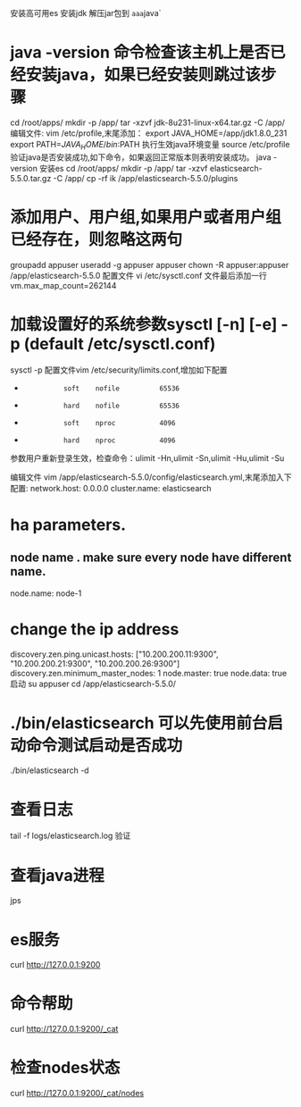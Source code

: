 安装高可用es
安装jdk
解压jar包到
`
aaa
`java`
# java -version  命令检查该主机上是否已经安装java，如果已经安装则跳过该步骤 
cd /root/apps/
mkdir -p /app/
tar -xzvf jdk-8u231-linux-x64.tar.gz  -C /app/
编辑文件: vim /etc/profile,末尾添加：
export JAVA_HOME=/app/jdk1.8.0_231
export PATH=$JAVA_HOME/bin:$PATH
执行生效java环境变量
source /etc/profile
验证java是否安装成功,如下命令，如果返回正常版本则表明安装成功。
java -version
安装es
cd /root/apps/
mkdir -p /app/
tar -xzvf elasticsearch-5.5.0.tar.gz  -C /app/
cp -rf ik /app/elasticsearch-5.5.0/plugins
# 添加用户、用户组,如果用户或者用户组已经存在，则忽略这两句  
groupadd appuser
useradd -g appuser appuser
chown -R appuser:appuser /app/elasticsearch-5.5.0
配置文件 vi /etc/sysctl.conf 文件最后添加一行
vm.max_map_count=262144
# 加载设置好的系统参数sysctl [-n] [-e] -p <filename> (default /etc/sysctl.conf)
sysctl -p
配置文件vim /etc/security/limits.conf,增加如下配置
*               soft    nofile          65536
*               hard    nofile          65536
*               soft    nproc           4096
*               hard    nproc           4096
参数用户重新登录生效，检查命令：ulimit -Hn,ulimit -Sn,ulimit -Hu,ulimit -Su

编辑文件 vim /app/elasticsearch-5.5.0/config/elasticsearch.yml,末尾添加入下配置:
network.host: 0.0.0.0
cluster.name: elasticsearch
# ha parameters.
## node name . make sure every node have different name. 
node.name: node-1
# change the ip address 
discovery.zen.ping.unicast.hosts: ["10.200.200.11:9300", "10.200.200.21:9300", "10.200.200.26:9300"]
discovery.zen.minimum_master_nodes: 1
node.master: true
node.data: true
启动
su appuser
cd /app/elasticsearch-5.5.0/
# ./bin/elasticsearch  可以先使用前台启动命令测试启动是否成功
./bin/elasticsearch -d
# 查看日志
tail -f logs/elasticsearch.log 
验证
# 查看java进程
jps
# es服务
curl http://127.0.0.1:9200
# 命令帮助
curl http://127.0.0.1:9200/_cat
# 检查nodes状态
curl http://127.0.0.1:9200/_cat/nodes
